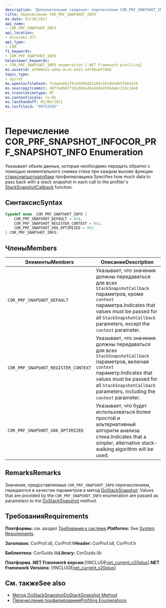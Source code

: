 ```yaml
---
description: 'Дополнительные сведения: перечисление COR_PRF_SNAPSHOT_INFO'
title: Перечисление COR_PRF_SNAPSHOT_INFO
ms.date: 03/30/2017
api_name:
- COR_PRF_SNAPSHOT_INFO
api_location:
- mscorwks.dll
api_type:
- COM
f1_keywords:
- COR_PRF_SNAPSHOT_INFO
helpviewer_keywords:
- COR_PRF_SNAPSHOT_INFO enumeration [.NET Framework profiling]
ms.assetid: a5906b2a-ad4a-4cc6-a421-2d7d8adf7468
topic_type:
- apiref
ms.openlocfilehash: fcdaeeb6170cb9998281100c5628b3d95f9e9326
ms.sourcegitcommit: ddf7edb67715a5b9a45e3dd44536dabc153c1de0
ms.translationtype: MT
ms.contentlocale: ru-RU
ms.lasthandoff: 02/06/2021
ms.locfileid: "99753345"
---
```

# <a name="cor_prf_snapshot_info-enumeration"></a><span data-ttu-id="185d7-103">Перечисление COR_PRF_SNAPSHOT_INFO</span><span class="sxs-lookup"><span data-stu-id="185d7-103">COR_PRF_SNAPSHOT_INFO Enumeration</span></span>

<span data-ttu-id="185d7-104">Указывает объем данных, которые необходимо передать обратно с помощью моментального снимка стека при каждом вызове функции [стаккснапшоткаллбакк](stacksnapshotcallback-function.md) профилировщика.</span><span class="sxs-lookup"><span data-stu-id="185d7-104">Specifies how much data to pass back with a stack snapshot in each call to the profiler's [StackSnapshotCallback](stacksnapshotcallback-function.md) function.</span></span>  
  
## <a name="syntax"></a><span data-ttu-id="185d7-105">Синтаксис</span><span class="sxs-lookup"><span data-stu-id="185d7-105">Syntax</span></span>  
  
```cpp  
typedef enum _COR_PRF_SNAPSHOT_INFO {  
    COR_PRF_SNAPSHOT_DEFAULT = 0x0,  
    COR_PRF_SNAPSHOT_REGISTER_CONTEXT = 0x1,  
    COR_PRF_SNAPSHOT_X86_OPTIMIZED = 0X2  
} COR_PRF_SNAPSHOT_INFO;  
```  
  
## <a name="members"></a><span data-ttu-id="185d7-106">Члены</span><span class="sxs-lookup"><span data-stu-id="185d7-106">Members</span></span>  
  
|<span data-ttu-id="185d7-107">Элементы</span><span class="sxs-lookup"><span data-stu-id="185d7-107">Members</span></span>|<span data-ttu-id="185d7-108">Описание</span><span class="sxs-lookup"><span data-stu-id="185d7-108">Description</span></span>|  
|-------------|-----------------|  
|`COR_PRF_SNAPSHOT_DEFAULT`|<span data-ttu-id="185d7-109">Указывает, что значения должны передаваться для всех `StackSnapshotCallback` параметров, кроме `context` параметра.</span><span class="sxs-lookup"><span data-stu-id="185d7-109">Indicates that values must be passed for all `StackSnapshotCallback` parameters, except the `context` parameter.</span></span>|  
|`COR_PRF_SNAPSHOT_REGISTER_CONTEXT`|<span data-ttu-id="185d7-110">Указывает, что значения должны передаваться для всех `StackSnapshotCallback` параметров, включая `context` параметр.</span><span class="sxs-lookup"><span data-stu-id="185d7-110">Indicates that values must be passed for all `StackSnapshotCallback` parameters, including the `context` parameter.</span></span>|  
|`COR_PRF_SNAPSHOT_X86_OPTIMIZED`|<span data-ttu-id="185d7-111">Указывает, что будет использоваться более простой и альтернативный алгоритм анализа стека.</span><span class="sxs-lookup"><span data-stu-id="185d7-111">Indicates that a simpler, alternative stack-walking algorithm will be used.</span></span>|  
  
## <a name="remarks"></a><span data-ttu-id="185d7-112">Remarks</span><span class="sxs-lookup"><span data-stu-id="185d7-112">Remarks</span></span>  

 <span data-ttu-id="185d7-113">Значения, предоставляемые `COR_PRF_SNAPSHOT_INFO` перечислением, передаются в качестве параметров в метод [DoStackSnapshot](icorprofilerinfo2-dostacksnapshot-method.md) .</span><span class="sxs-lookup"><span data-stu-id="185d7-113">Values that are provided by the `COR_PRF_SNAPSHOT_INFO` enumeration are passed as parameters to the [DoStackSnapshot](icorprofilerinfo2-dostacksnapshot-method.md) method.</span></span>  
  
## <a name="requirements"></a><span data-ttu-id="185d7-114">Требования</span><span class="sxs-lookup"><span data-stu-id="185d7-114">Requirements</span></span>  

 <span data-ttu-id="185d7-115">**Платформы:** см. раздел [Требования к системе](../../get-started/system-requirements.md).</span><span class="sxs-lookup"><span data-stu-id="185d7-115">**Platforms:** See [System Requirements](../../get-started/system-requirements.md).</span></span>  
  
 <span data-ttu-id="185d7-116">**Заголовок:** CorProf.idl, CorProf.h</span><span class="sxs-lookup"><span data-stu-id="185d7-116">**Header:** CorProf.idl, CorProf.h</span></span>  
  
 <span data-ttu-id="185d7-117">**Библиотека:** CorGuids.lib</span><span class="sxs-lookup"><span data-stu-id="185d7-117">**Library:** CorGuids.lib</span></span>  
  
 <span data-ttu-id="185d7-118">**Платформа .NET Framework версии:**[!INCLUDE[net_current_v20plus](../../../../includes/net-current-v20plus-md.md)]</span><span class="sxs-lookup"><span data-stu-id="185d7-118">**.NET Framework Versions:** [!INCLUDE[net_current_v20plus](../../../../includes/net-current-v20plus-md.md)]</span></span>  
  
## <a name="see-also"></a><span data-ttu-id="185d7-119">См. также</span><span class="sxs-lookup"><span data-stu-id="185d7-119">See also</span></span>

- [<span data-ttu-id="185d7-120">Метод DoStackSnapshot</span><span class="sxs-lookup"><span data-stu-id="185d7-120">DoStackSnapshot Method</span></span>](icorprofilerinfo2-dostacksnapshot-method.md)
- [<span data-ttu-id="185d7-121">Перечисления профилирования</span><span class="sxs-lookup"><span data-stu-id="185d7-121">Profiling Enumerations</span></span>](profiling-enumerations.md)
